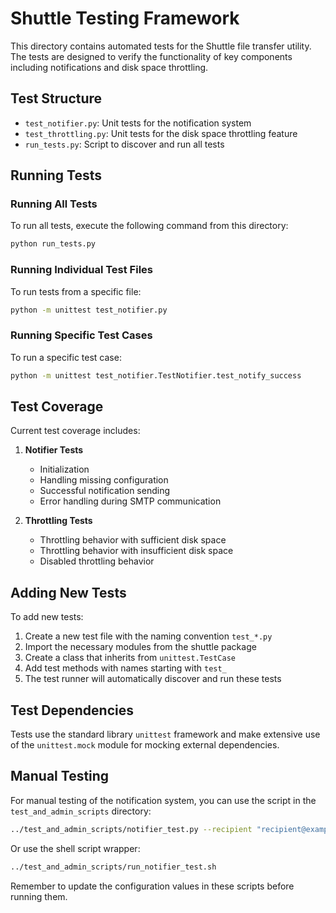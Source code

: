 # Shuttle Testing Framework

This directory contains automated tests for the Shuttle file transfer utility. The tests are designed to verify the functionality of key components including notifications and disk space throttling.

## Test Structure

- `test_notifier.py`: Unit tests for the notification system
- `test_throttling.py`: Unit tests for the disk space throttling feature
- `run_tests.py`: Script to discover and run all tests

## Running Tests

### Running All Tests

To run all tests, execute the following command from this directory:

```bash
python run_tests.py
```

### Running Individual Test Files

To run tests from a specific file:

```bash
python -m unittest test_notifier.py
```

### Running Specific Test Cases

To run a specific test case:

```bash
python -m unittest test_notifier.TestNotifier.test_notify_success
```

## Test Coverage

Current test coverage includes:

1. **Notifier Tests**
   - Initialization
   - Handling missing configuration
   - Successful notification sending
   - Error handling during SMTP communication

2. **Throttling Tests**
   - Throttling behavior with sufficient disk space
   - Throttling behavior with insufficient disk space
   - Disabled throttling behavior

## Adding New Tests

To add new tests:

1. Create a new test file with the naming convention `test_*.py`
2. Import the necessary modules from the shuttle package
3. Create a class that inherits from `unittest.TestCase`
4. Add test methods with names starting with `test_`
5. The test runner will automatically discover and run these tests

## Test Dependencies

Tests use the standard library `unittest` framework and make extensive use of the `unittest.mock` module for mocking external dependencies.

## Manual Testing

For manual testing of the notification system, you can use the script in the `test_and_admin_scripts` directory:

```bash
../test_and_admin_scripts/notifier_test.py --recipient "recipient@example.com" --sender "sender@example.com" --smtp-server "smtp.example.com" --smtp-port 587 --username "username" --password "password"
```

Or use the shell script wrapper:

```bash
../test_and_admin_scripts/run_notifier_test.sh
```

Remember to update the configuration values in these scripts before running them.
